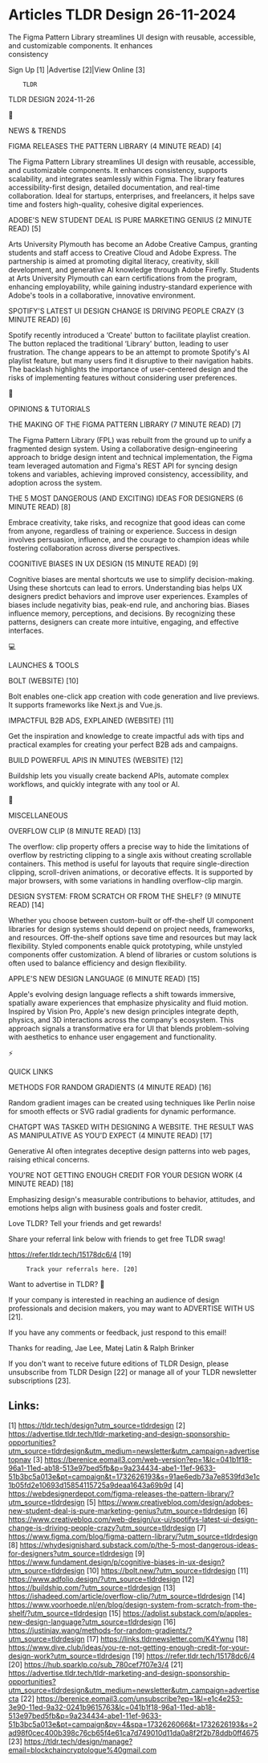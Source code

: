 # Articles TLDR Design 26-11-2024

The Figma Pattern Library streamlines UI design with reusable,
accessible, and customizable components. It enhances
consistency ‌ ‌ ‌ ‌ ‌ ‌ ‌ ‌ ‌ ‌ ‌ ‌ ‌ ‌ ‌ ‌ ‌ ‌ ‌ ‌ ‌ ‌ ‌ ‌ ‌ ‌  ‌ ‌ ‌ ‌ ‌ ‌ ‌ ‌ ‌ ‌ ‌ ‌ ‌ ‌ ‌ ‌ ‌ ‌ ‌ ‌ ‌ ‌ ‌ ‌ ‌ ‌ 


 Sign Up [1] |Advertise [2]|View Online [3] 

		TLDR 

TLDR DESIGN 2024-11-26

📱 

NEWS & TRENDS

 FIGMA RELEASES THE PATTERN LIBRARY (4 MINUTE READ) [4] 

 The Figma Pattern Library streamlines UI design with reusable,
accessible, and customizable components. It enhances consistency,
supports scalability, and integrates seamlessly within Figma. The
library features accessibility-first design, detailed documentation,
and real-time collaboration. Ideal for startups, enterprises, and
freelancers, it helps save time and fosters high-quality, cohesive
digital experiences. 

 ADOBE'S NEW STUDENT DEAL IS PURE MARKETING GENIUS (2 MINUTE READ) [5]


 Arts University Plymouth has become an Adobe Creative Campus,
granting students and staff access to Creative Cloud and Adobe
Express. The partnership is aimed at promoting digital literacy,
creativity, skill development, and generative AI knowledge through
Adobe Firefly. Students at Arts University Plymouth can earn
certifications from the program, enhancing employability, while
gaining industry-standard experience with Adobe's tools in a
collaborative, innovative environment. 

 SPOTIFY'S LATEST UI DESIGN CHANGE IS DRIVING PEOPLE CRAZY (3 MINUTE
READ) [6] 

 Spotify recently introduced a ‘Create' button to facilitate
playlist creation. The button replaced the traditional ‘Library'
button, leading to user frustration. The change appears to be an
attempt to promote Spotify's AI playlist feature, but many users find
it disruptive to their navigation habits. The backlash highlights the
importance of user-centered design and the risks of implementing
features without considering user preferences. 

🚀 

OPINIONS & TUTORIALS

 THE MAKING OF THE FIGMA PATTERN LIBRARY (7 MINUTE READ) [7] 

 The Figma Pattern Library (FPL) was rebuilt from the ground up to
unify a fragmented design system. Using a collaborative
design-engineering approach to bridge design intent and technical
implementation, the Figma team leveraged automation and Figma's REST
API for syncing design tokens and variables, achieving improved
consistency, accessibility, and adoption across the system. 

 THE 5 MOST DANGEROUS (AND EXCITING) IDEAS FOR DESIGNERS (6 MINUTE
READ) [8] 

 Embrace creativity, take risks, and recognize that good ideas can
come from anyone, regardless of training or experience. Success in
design involves persuasion, influence, and the courage to champion
ideas while fostering collaboration across diverse perspectives. 

 COGNITIVE BIASES IN UX DESIGN (15 MINUTE READ) [9] 

 Cognitive biases are mental shortcuts we use to simplify
decision-making. Using these shortcuts can lead to errors.
Understanding bias helps UX designers predict behaviors and improve
user experiences. Examples of biases include negativity bias, peak-end
rule, and anchoring bias. Biases influence memory, perceptions, and
decisions. By recognizing these patterns, designers can create more
intuitive, engaging, and effective interfaces. 

💻 

LAUNCHES & TOOLS

 BOLT (WEBSITE) [10] 

 Bolt enables one-click app creation with code generation and live
previews. It supports frameworks like Next.js and Vue.js. 

 IMPACTFUL B2B ADS, EXPLAINED (WEBSITE) [11] 

 Get the inspiration and knowledge to create impactful ads with tips
and practical examples for creating your perfect B2B ads and
campaigns. 

 BUILD POWERFUL APIS IN MINUTES (WEBSITE) [12] 

 Buildship lets you visually create backend APIs, automate complex
workflows, and quickly integrate with any tool or AI. 

🎁 

MISCELLANEOUS

 OVERFLOW CLIP (8 MINUTE READ) [13] 

 The overflow: clip property offers a precise way to hide the
limitations of overflow by restricting clipping to a single axis
without creating scrollable containers. This method is useful for
layouts that require single-direction clipping, scroll-driven
animations, or decorative effects. It is supported by major browsers,
with some variations in handling overflow-clip margin. 

 DESIGN SYSTEM: FROM SCRATCH OR FROM THE SHELF? (9 MINUTE READ) [14] 

 Whether you choose between custom-built or off-the-shelf UI component
libraries for design systems should depend on project needs,
frameworks, and resources. Off-the-shelf options save time and
resources but may lack flexibility. Styled components enable quick
prototyping, while unstyled components offer customization. A blend of
libraries or custom solutions is often used to balance efficiency and
design flexibility. 

 APPLE'S NEW DESIGN LANGUAGE (6 MINUTE READ) [15] 

 Apple's evolving design language reflects a shift towards immersive,
spatially aware experiences that emphasize physicality and fluid
motion. Inspired by Vision Pro, Apple's new design principles
integrate depth, physics, and 3D interactions across the company's
ecosystem. This approach signals a transformative era for UI that
blends problem-solving with aesthetics to enhance user engagement and
functionality. 

⚡ 

QUICK LINKS

 METHODS FOR RANDOM GRADIENTS (4 MINUTE READ) [16] 

 Random gradient images can be created using techniques like Perlin
noise for smooth effects or SVG radial gradients for dynamic
performance. 

 CHATGPT WAS TASKED WITH DESIGNING A WEBSITE. THE RESULT WAS AS
MANIPULATIVE AS YOU'D EXPECT (4 MINUTE READ) [17] 

 Generative AI often integrates deceptive design patterns into web
pages, raising ethical concerns. 

 YOU'RE NOT GETTING ENOUGH CREDIT FOR YOUR DESIGN WORK (4 MINUTE READ)
[18] 

 Emphasizing design's measurable contributions to behavior, attitudes,
and emotions helps align with business goals and foster credit. 

Love TLDR? Tell your friends and get rewards!

 Share your referral link below with friends to get free TLDR swag! 

 https://refer.tldr.tech/15178dc6/4 [19] 

		 Track your referrals here. [20] 

Want to advertise in TLDR? 📰

 If your company is interested in reaching an audience of design
professionals and decision makers, you may want to ADVERTISE WITH US
[21]. 

 If you have any comments or feedback, just respond to this email! 

Thanks for reading, 
Jae Lee, Matej Latin & Ralph Brinker 

If you don't want to receive future editions of TLDR Design, please
unsubscribe from TLDR Design [22] or manage all of your TLDR
newsletter subscriptions [23]. 

 

Links:
------
[1] https://tldr.tech/design?utm_source=tldrdesign
[2] https://advertise.tldr.tech/tldr-marketing-and-design-sponsorship-opportunities?utm_source=tldrdesign&utm_medium=newsletter&utm_campaign=advertisetopnav
[3] https://berenice.eomail3.com/web-version?ep=1&lc=041b1f18-96a1-11ed-ab18-513e97bed5fb&p=9a234434-abe1-11ef-9633-51b3bc5a013e&pt=campaign&t=1732626193&s=91ae6edb73a7e8539fd3e1c1b05fd2e10693d15854115725a9deaa1643a69b9d
[4] https://webdesignerdepot.com/figma-releases-the-pattern-library/?utm_source=tldrdesign
[5] https://www.creativebloq.com/design/adobes-new-student-deal-is-pure-marketing-genius?utm_source=tldrdesign
[6] https://www.creativebloq.com/web-design/ux-ui/spotifys-latest-ui-design-change-is-driving-people-crazy?utm_source=tldrdesign
[7] https://www.figma.com/blog/figma-pattern-library/?utm_source=tldrdesign
[8] https://whydesignishard.substack.com/p/the-5-most-dangerous-ideas-for-designers?utm_source=tldrdesign
[9] https://www.fundament.design/p/cognitive-biases-in-ux-design?utm_source=tldrdesign
[10] https://bolt.new/?utm_source=tldrdesign
[11] https://www.adfolio.design/?utm_source=tldrdesign
[12] https://buildship.com/?utm_source=tldrdesign
[13] https://ishadeed.com/article/overflow-clip/?utm_source=tldrdesign
[14] https://www.voorhoede.nl/en/blog/design-system-from-scratch-from-the-shelf/?utm_source=tldrdesign
[15] https://adplist.substack.com/p/apples-new-design-language?utm_source=tldrdesign
[16] https://justinjay.wang/methods-for-random-gradients/?utm_source=tldrdesign
[17] https://links.tldrnewsletter.com/K4Ywnu
[18] https://www.dive.club/ideas/you-re-not-getting-enough-credit-for-your-design-work?utm_source=tldrdesign
[19] https://refer.tldr.tech/15178dc6/4
[20] https://hub.sparklp.co/sub_780cef7f07e3/4
[21] https://advertise.tldr.tech/tldr-marketing-and-design-sponsorship-opportunities?utm_source=tldrdesign&utm_medium=newsletter&utm_campaign=advertisecta
[22] https://berenice.eomail3.com/unsubscribe?ep=1&l=e1c4e253-3e90-11ed-9a32-0241b9615763&lc=041b1f18-96a1-11ed-ab18-513e97bed5fb&p=9a234434-abe1-11ef-9633-51b3bc5a013e&pt=campaign&pv=4&spa=1732626066&t=1732626193&s=2ad98f0cec400b398c76cb65f4e61ca7d749010d11da0a8f2f2b78ddb0ff4675
[23] https://tldr.tech/design/manage?email=blockchaincryptologue%40gmail.com